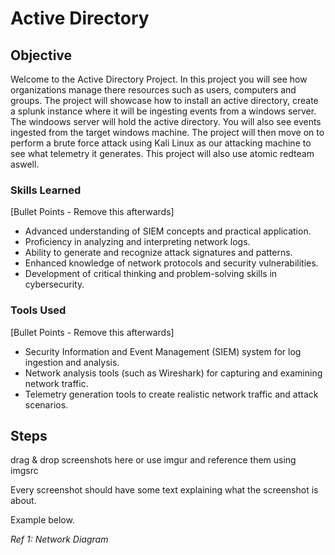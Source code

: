 # Active Directory

## Objective
Welcome to the Active Directory Project. In this project you will see how 
organizations manage there resources such as users, computers and groups.
The project will showcase how to install an active directory, create a 
splunk instance where it will be ingesting events from a windows server.
The windoows server will hold the active directory. You will also see
events ingested from the target windows machine. The project will then 
move on to perform a brute force attack using Kali Linux as our attacking
machine to see what telemetry it generates. This project will also use
atomic redteam aswell.



### Skills Learned
[Bullet Points - Remove this afterwards]

- Advanced understanding of SIEM concepts and practical application.
- Proficiency in analyzing and interpreting network logs.
- Ability to generate and recognize attack signatures and patterns.
- Enhanced knowledge of network protocols and security vulnerabilities.
- Development of critical thinking and problem-solving skills in cybersecurity.

### Tools Used
[Bullet Points - Remove this afterwards]

- Security Information and Event Management (SIEM) system for log ingestion and analysis.
- Network analysis tools (such as Wireshark) for capturing and examining network traffic.
- Telemetry generation tools to create realistic network traffic and attack scenarios.

## Steps
drag & drop screenshots here or use imgur and reference them using imgsrc

Every screenshot should have some text explaining what the screenshot is about.

Example below.

*Ref 1: Network Diagram*
